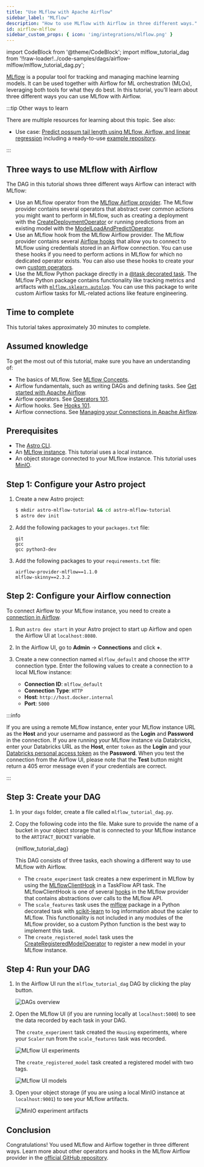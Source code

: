 ```yaml
---
title: "Use MLflow with Apache Airflow"
sidebar_label: "MLflow"
description: "How to use MLflow with Airflow in three different ways."
id: airflow-mlflow
sidebar_custom_props: { icon: 'img/integrations/mlflow.png' }
---
```


import CodeBlock from '@theme/CodeBlock';
import mlflow_tutorial_dag from '!!raw-loader!../code-samples/dags/airflow-mlflow/mlflow_tutorial_dag.py';

[MLflow](https://mlflow.org/) is a popular tool for tracking and managing machine learning models. It can be used together with Airflow for ML orchestration (MLOx), leveraging both tools for what they do best. In this tutorial, you’ll learn about three different ways you can use MLflow with Airflow.

:::tip Other ways to learn

There are multiple resources for learning about this topic. See also:

- Use case: [Predict possum tail length using MLflow, Airflow, and linear regression](use-case-airflow-mlflow.md) including a ready-to-use [example repository](https://github.com/astronomer/use-case-mlflow). 

:::

## Three ways to use MLflow with Airflow

The DAG in this tutorial shows three different ways Airflow can interact with MLflow:

- Use an MLflow operator from the [MLflow Airflow provider](https://github.com/astronomer/airflow-provider-mlflow). The MLflow provider contains several operators that abstract over common actions you might want to perform in MLflow, such as creating a deployment with the [CreateDeploymentOperator](https://github.com/astronomer/airflow-provider-mlflow/blob/main/mlflow_provider/operators/deployment.py) or running predictions from an existing model with the [ModelLoadAndPredictOperator](https://github.com/astronomer/airflow-provider-mlflow/blob/main/mlflow_provider/operators/pyfunc.py). 
- Use an MLflow hook from the MLflow Airflow provider. The MLflow provider contains several [Airflow hooks](what-is-a-hook.md) that allow you to connect to MLflow using credentials stored in an Airflow connection. You can use these hooks if you need to perform actions in MLflow for which no dedicated operator exists. You can also use these hooks to create your own [custom operators](airflow-importing-custom-hooks-operators.md).
- Use the MLflow Python package directly in a [@task decorated task](airflow-decorators.md). The MLflow Python package contains functionality like tracking metrics and artifacts with [`mlflow.sklearn.autolog`](https://mlflow.org/docs/latest/python_api/mlflow.sklearn.html). You can use this package to write custom Airflow tasks for ML-related actions like feature engineering.

## Time to complete

This tutorial takes approximately 30 minutes to complete.

## Assumed knowledge

To get the most out of this tutorial, make sure you have an understanding of:

- The basics of MLflow. See [MLflow Concepts](https://mlflow.org/docs/latest/concepts.html).
- Airflow fundamentals, such as writing DAGs and defining tasks. See [Get started with Apache Airflow](get-started-with-airflow.md).
- Airflow operators. See [Operators 101](what-is-an-operator.md).
- Airflow hooks. See [Hooks 101](what-is-a-hook.md).
- Airflow connections. See [Managing your Connections in Apache Airflow](connections.md).

## Prerequisites

- The [Astro CLI](https://www.astronomer.io/docs/astro/cli/get-started).
- An [MLflow instance](https://www.mlflow.org/docs/latest/quickstart.html). This tutorial uses a local instance.
- An object storage connected to your MLflow instance. This tutorial uses [MinIO](https://min.io/).

## Step 1: Configure your Astro project

1. Create a new Astro project:

    ```sh
    $ mkdir astro-mlflow-tutorial && cd astro-mlflow-tutorial
    $ astro dev init
    ```

2. Add the following packages to your `packages.txt` file:

    ```text
    git
    gcc
    gcc python3-dev
    ```

3. Add the following packages to your `requirements.txt` file:

    ```text
    airflow-provider-mlflow==1.1.0
    mlflow-skinny==2.3.2
    ```

## Step 2: Configure your Airflow connection

To connect Airflow to your MLflow instance, you need to create a [connection in Airflow](connections.md). 

1. Run `astro dev start` in your Astro project to start up Airflow and open the Airflow UI at `localhost:8080`.

2. In the Airflow UI, go to **Admin** -> **Connections** and click **+**.

3. Create a new connection named `mlflow_default` and choose the `HTTP` connection type. Enter the following values to create a connection to a local MLflow instance:

    - **Connection ID**: `mlflow_default`
    - **Connection Type**: `HTTP`
    - **Host**: `http://host.docker.internal`
    - **Port**: `5000`

:::info 

If you are using a remote MLflow instance, enter your MLflow instance URL as the **Host** and your username and password as the **Login** and **Password** in the connection. If you are running your MLflow instance via Databricks, enter your Databricks URL as the **Host**, enter `token` as the **Login** and your [Databricks personal access token](https://docs.databricks.com/dev-tools/auth.html#personal-access-tokens-for-users) as the **Password**.
When you test the connection from the Airflow UI, please note that the **Test** button might return a 405 error message even if your credentials are correct. 

:::

## Step 3: Create your DAG

1. In your `dags` folder, create a file called `mlflow_tutorial_dag.py`.

2. Copy the following code into the file. Make sure to provide the name of a bucket in your object storage that is connected to your MLflow instance to the `ARTIFACT_BUCKET` variable.

    <CodeBlock language="python">{mlflow_tutorial_dag}</CodeBlock>

    This DAG consists of three tasks, each showing a different way to use MLflow with Airflow.

    - The `create_experiment` task creates a new experiment in MLflow by using the [MLflowClientHook](https://github.com/astronomer/airflow-provider-mlflow/blob/main/mlflow_provider/hooks/client.py) in a TaskFlow API task. The MLflowClientHook is one of several [hooks](https://github.com/astronomer/airflow-provider-mlflow/tree/main/mlflow_provider/hooks) in the MLflow provider that contains abstractions over calls to the MLflow API. 
    - The `scale_features` task uses the [mlflow](https://pypi.org/project/mlflow/) package in a Python decorated task with [scikit-learn](https://pypi.org/project/scikit-learn/) to log information about the scaler to MLflow. This functionality is not included in any modules of the MLflow provider, so a custom Python function is the best way to implement this task.
    - The `create_registered_model` task uses the [CreateRegisteredModelOperator](https://github.com/astronomer/airflow-provider-mlflow/blob/main/mlflow_provider/operators/registry.py) to register a new model in your MLflow instance.

## Step 4: Run your DAG

1. In the Airflow UI run the `mlflow_tutorial_dag` DAG by clicking the play button.

    ![DAGs overview](/img/guides/airflow-mlflow_dag_graph_view.png)

2. Open the MLflow UI (if you are running locally at `localhost:5000`) to see the data recorded by each task in your DAG.

    The `create_experiment` task created the `Housing` experiments, where your `Scaler` run from the `scale_features` task was recorded.

    ![MLflow UI experiments](/img/guides/airflow-mlflow_experiments.png)

    The `create_registered_model` task created a registered model with two tags.

    ![MLflow UI models](/img/guides/airflow-mlflow_registered_models.png)

3. Open your object storage (if you are using a local MinIO instance at `localhost:9001`) to see your MLflow artifacts.

    ![MinIO experiment artifacts](/img/guides/airflow-mlflow_experiment_artifacts_in_minio.png)

## Conclusion

Congratulations! You used MLflow and Airflow together in three different ways. Learn more about other operators and hooks in the MLflow Airflow provider in the [official GitHub repository](https://github.com/astronomer/airflow-provider-mlflow).